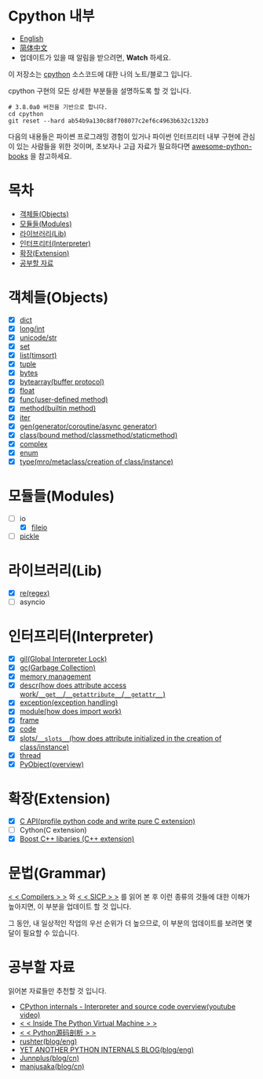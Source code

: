 # Cpython 내부

* [English](https://github.com/zpoint/CPython-Internals/blob/master/README.md)
* [简体中文](https://github.com/zpoint/CPython-Internals/blob/master/README_CN.md)
*  업데이트가 있을 때 알림을 받으려면, **Watch** 하세요.

이 저장소는 [cpython](https://github.com/python/cpython) 소스코드에 대한 나의 노트/블로그 입니다.

cpython 구현의 모든 상세한 부분들을 설명하도록 할 것 입니다.

    # 3.8.0a0 버전을 기반으로 합니다.
    cd cpython
    git reset --hard ab54b9a130c88f708077c2ef6c4963b632c132b3

다음의 내용들은 파이쎤 프로그래밍 경험이 있거나 파이썬 인터프리터 내부 구현에 관심이 있는 사람들을 위한 것이며, 초보자나 고급 자료가 필요하다면 [awesome-python-books](https://github.com/Junnplus/awesome-python-books) 을 참고하세요.

# 목차

* [객체들(Objects)](#객체들(Objects))
* [모듈들(Modules)](#모듈들(Modules))
* [라이브러리(Lib)](#라이브러리(Lib))
* [인터프리터(Interpreter)](#인터프리터(Interpreter))
* [확장(Extension)](#확장(Extension))
* [공부할 자료](#공부할_자료)


# 객체들(Objects)
 - [x] [dict](https://github.com/zpoint/CPython-Internals/blob/master/BasicObject/dict/dict.md)
 - [x] [long/int](https://github.com/zpoint/CPython-Internals/blob/master/BasicObject/long/long.md)
 - [x] [unicode/str](https://github.com/zpoint/CPython-Internals/blob/master/BasicObject/str/str.md)
 - [x] [set](https://github.com/zpoint/CPython-Internals/blob/master/BasicObject/set/set.md)
 - [x] [list(timsort)](https://github.com/zpoint/CPython-Internals/blob/master/BasicObject/list/list.md)
 - [x] [tuple](https://github.com/zpoint/CPython-Internals/blob/master/BasicObject/tuple/tuple.md)
 - [x] [bytes](https://github.com/zpoint/CPython-Internals/blob/master/BasicObject/bytes/bytes.md)
 - [x] [bytearray(buffer protocol)](https://github.com/zpoint/CPython-Internals/blob/master/BasicObject/bytearray/bytearray.md)
 - [x] [float](https://github.com/zpoint/CPython-Internals/blob/master/BasicObject/float/float.md)
 - [x] [func(user-defined method)](https://github.com/zpoint/CPython-Internals/blob/master/BasicObject/func/func.md)
 - [x] [method(builtin method)](https://github.com/zpoint/CPython-Internals/blob/master/BasicObject/method/method.md)
 - [x] [iter](https://github.com/zpoint/CPython-Internals/blob/master/BasicObject/iter/iter.md)
 - [x] [gen(generator/coroutine/async generator)](https://github.com/zpoint/CPython-Internals/blob/master/BasicObject/gen/gen.md)
 - [x] [class(bound method/classmethod/staticmethod)](https://github.com/zpoint/CPython-Internals/blob/master/BasicObject/class/class.md)
 - [x] [complex](https://github.com/zpoint/CPython-Internals/blob/master/BasicObject/complex/complex.md)
 - [x] [enum](https://github.com/zpoint/CPython-Internals/blob/master/BasicObject/enum/enum.md)
 - [x] [type(mro/metaclass/creation of class/instance)](https://github.com/zpoint/CPython-Internals/blob/master/BasicObject/type/type.md)

# 모듈들(Modules)

 - [ ] io
 	- [x] [fileio](https://github.com/zpoint/CPython-Internals/blob/master/Modules/io/fileio/fileio.md)
 - [ ] [pickle](https://github.com/zpoint/CPython-Internals/blob/master/Modules/pickle/pickle.md)

# 라이브러리(Lib)

 - [x] [re(regex)](https://github.com/zpoint/CPython-Internals/blob/master/Modules/re/re.md)
 - [ ] asyncio

# 인터프리터(Interpreter)

 - [x] [gil(Global Interpreter Lock)](https://github.com/zpoint/CPython-Internals/blob/master/Interpreter/gil/gil.md)
 - [x] [gc(Garbage Collection)](https://github.com/zpoint/CPython-Internals/blob/master/Interpreter/gc/gc.md)
 - [x] [memory management](https://github.com/zpoint/CPython-Internals/blob/master/Interpreter/memory_management/memory_management.md)
 - [x] [descr(how does attribute access work/`__get__`/`__getattribute__`/`__getattr__`)](https://github.com/zpoint/CPython-Internals/blob/master/Interpreter/descr/descr.md)
 - [x] [exception(exception handling)](https://github.com/zpoint/CPython-Internals/blob/master/Interpreter/exception/exception.md)
 - [x] [module(how does import work)](https://github.com/zpoint/CPython-Internals/blob/master/Interpreter/module/module.md)
 - [x] [frame](https://github.com/zpoint/CPython-Internals/blob/master/Interpreter/frame/frame.md)
 - [x] [code](https://github.com/zpoint/CPython-Internals/blob/master/Interpreter/code/code.md)
 - [x] [slots/`__slots__`(how does attribute initialized in the creation of class/instance)](https://github.com/zpoint/CPython-Internals/blob/master/Interpreter/slot/slot.md)
 - [x] [thread](https://github.com/zpoint/CPython-Internals/blob/master/Interpreter/thread/thread.md)
 - [x] [PyObject(overview)](https://github.com/zpoint/CPython-Internals/blob/master/Interpreter/pyobject/pyobject.md)

# 확장(Extension)

 - [x] [C API(profile python code and write pure C extension)](https://github.com/zpoint/CPython-Internals/blob/master/Extension/C/c.md)
 - [ ] Cython(C extension)
 - [x] [Boost C++ libaries (C\+\+ extension)](https://github.com/zpoint/Boost-Python-Examples)

# 문법(Grammar)

[< < Compilers > >](https://www.amazon.com/Compilers-Principles-Techniques-Tools-2nd/dp/0321486811) 와 [< < SICP > >](https://www.amazon.com/Structure-Interpretation-Computer-Programs-Engineering/dp/0262510871) 를 읽어 본 후 이런 종류의 것들에 대한 이해가 높아지면, 이 부분을 업데이트 할 것 입니다.

그 동안, 내 일상적인 작업의 우선 순위가 더 높으므로, 이 부분의 업데이트를 보려면 몇 달이 필요할 수 있습니다.

# 공부할 자료

읽어본 자료들만 추천할 것 입니다.

* [CPython internals - Interpreter and source code overview(youtube video)](https://www.youtube.com/watch?v=LhadeL7_EIU&list=PLzV58Zm8FuBL6OAv1Yu6AwXZrnsFbbR0S)
* [< < Inside The Python Virtual Machine > >](https://leanpub.com/insidethepythonvirtualmachine)
* [< < Python源码剖析 > >](https://book.douban.com/subject/3117898/)
* [rushter(blog/eng)](https://rushter.com/)
* [YET ANOTHER PYTHON INTERNALS BLOG(blog/eng)](https://pythoninternal.wordpress.com/)
* [Junnplus(blog/cn)](https://github.com/Junnplus/blog/issues)
* [manjusaka(blog/cn)](https://manjusaka.itscoder.com/)
